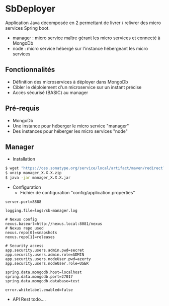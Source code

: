 # SbDeployer

Application Java décomposée en 2 permettant de livrer / relivrer des micro services Spring boot.
- manager : micro service maître gérant les micro services et connecté à MongoDb
- node : micro service hébergé sur l'instance hébergeant les micro services

## Fonctionnalités
* Définition des microservices à déployer dans MongoDb
* Cibler le déploiement d'un microservice sur un instant précise
* Accès sécurisé (BASIC) au manager

## Pré-requis
* MongoDb
* Une instance pour héberger le micro service "manager"
* Des instances pour héberger les micro services "node"


## Manager
* Installation
```bash
$ wget "https://oss.sonatype.org/service/local/artifact/maven/redirect?r=releases&g=com.github.ffremont.microservices.springboot&a=manager&v=X.X.X&e=zip&c=package" -O manager_X.X.X.zip
$ unzip manager_X.X.X.zip
$ java -jar manager_X.X.X.jar
```
* Configuration
  - Fichier de configuration "config/application.properties"
```properties
server.port=8888

logging.file=logs/sb-manager.log

# Nexus config
nexus.baseurl=http://nexus.local:8081/nexus
# Nexus repo used
nexus.repo[0]=snapshots
nexus.repo[1]=releases

# Security access
app.security.users.admin.pwd=secret
app.security.users.admin.role=ADMIN
app.security.users.nodeUser.pwd=azerty
app.security.users.nodeUser.role=USER

spring.data.mongodb.host=localhost
spring.data.mongodb.port=27017
spring.data.mongodb.database=test

error.whitelabel.enabled=false
```
* API Rest
todo....

  

